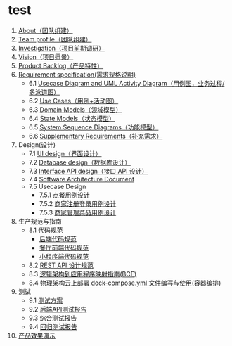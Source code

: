 # test

1. [About（团队组建）](documents/about.md)
2. [Team profile（团队组建）](documents/Team_profile.md)
3. [Investigation（项目前期调研）](documents/Investigation.md)
4. [Vision（项目愿景）](documents/Vision.md)
5. [Product Backlog（产品特性）](documents/Product_backlog.md)
6. [Requirement specification(需求规格说明)](documents/Requirement_specification.md) 
	- 6.1 [Usecase Diagram and UML Activity Diagram（用例图，业务过程/多泳道图）](documents/Requirement_specification/Usecase_diagram.md)
	- 6.2 [Use Cases（用例+活动图）](documents/Requirement_specification/Use_cases.md)
	- 6.3 [Domain Models（领域模型）](documents/Requirement_specification/Domain_models.md)
	- 6.4 [State Models（状态模型）](documents/Requirement_specification/State_models.md)
	- 6.5 [System Sequence Diagrams（功能模型）](documents/Requirement_specification/System_sequence_diagrams.md)
	- 6.6 [Supplementary Requirements（补充需求）](documents/Requirement_specification/Supplementary_requirements.md)
7. Design(设计)
	- 7.1 [UI design（界面设计）](documents/Design/UI/UI_design.md)
	- 7.2 [Database design（数据库设计）](documents/Design/Database)
	- 7.3 [Interface API design（接口 API 设计）](documents/Design/API/API_design.md)
	- 7.4 [Software Architecture Document](documents/Software_Architecture_Document.md)
	- 7.5 Usecase Design
		- 7.5.1 [点餐用例设计](DetailDesign/make_order.md)
		- 7.5.2 [商家注册登录用例设计](DetailDesign/register_login.md)
		- 7.5.3 [商家管理菜品用例设计](DetailDesign/manage_dish.md)
8. 生产规范与指南
	- 8.1 代码规范
		- [后端代码规范](https://github.com/Baoleme/Server/blob/master/Code%20Style.md)
		- [餐厅前端代码规范](https://github.com/Baoleme/Client-Restaurant/blob/master/development_specification.md)
		- [小程序端代码规范](https://github.com/Baoleme/Client-Consumer/blob/master/CODE_STYLE.md)
	- 8.2 [REST API 设计规范](https://baoleme.github.io/API-document/)
	- 8.3 [逻辑架构到应用程序映射指南(BCE)](documents/BCE.md)
	- 8.4 [物理架构云上部署 dock-compose.yml 文件编写与使用(容器编排)](documents/8.4.md)
9. 测试
    - 9.1 [测试方案](documents/测试方案.md)
    - 9.2 [后端API测试报告](documents/后端api测试报告.md)
    - 9.3 [综合测试报告](documents/综合测试报告.md)
    - 9.4 [回归测试报告](documents/回归测试报告.md)
10. [产品效果演示](documents/display.md)
